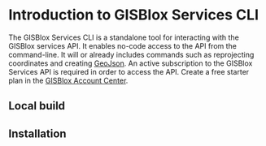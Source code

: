 # Introduction to GISBlox Services CLI
The GISBlox Services CLI is a standalone tool for interacting with the GISBlox services API. It enables no-code access to the API from the command-line. It will or already includes commands such as reprojecting coordinates and creating [GeoJson](https://en.wikipedia.org/wiki/GeoJSON). An active subscription to the GISBlox Services API is required in order to access the API. Create a free starter plan in the [GISBlox Account Center](https://account.gisblox.com/). 

## Local build

## Installation

